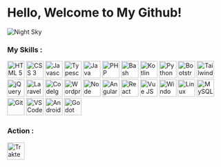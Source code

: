 <h1>Hello, Welcome to My Github!</h1>

<img src="https://source.unsplash.com/1366x384?night-sky" alt="Night Sky">

<h3>My Skills :</h3>

<div id="skills">
    <img src="https://cdn.jsdelivr.net/gh/devicons/devicon/icons/html5/html5-original.svg" alt="HTML 5" height="40">
    <img src="https://cdn.jsdelivr.net/gh/devicons/devicon/icons/css3/css3-original.svg" alt="CSS 3" height="40">
    <img src="https://cdn.jsdelivr.net/gh/devicons/devicon/icons/javascript/javascript-original.svg" alt="Javascript" height="40">
    <img src="https://cdn.jsdelivr.net/gh/devicons/devicon/icons/typescript/typescript-original.svg" alt="Typescript" height="40">
    <img src="https://cdn.jsdelivr.net/gh/devicons/devicon/icons/java/java-original.svg" alt="Java" height="40">
    <img src="https://cdn.jsdelivr.net/gh/devicons/devicon/icons/php/php-original.svg" alt="PHP" height="40">
    <img src="https://cdn.jsdelivr.net/gh/devicons/devicon/icons/bash/bash-original.svg" alt="Bash" height="40">
    <img src="https://cdn.jsdelivr.net/gh/devicons/devicon/icons/kotlin/kotlin-original.svg" alt="Kotlin" height="40">
    <img src="https://cdn.jsdelivr.net/gh/devicons/devicon/icons/python/python-original.svg" alt="Python" height="40">
    <img src="https://cdn.jsdelivr.net/gh/devicons/devicon/icons/bootstrap/bootstrap-original.svg" alt="Bootstrap" height="40">
    <img src="https://cdn.jsdelivr.net/gh/devicons/devicon/icons/tailwindcss/tailwindcss-plain.svg" alt="Tailwind CSS" height="40">
    <img src="https://cdn.jsdelivr.net/gh/devicons/devicon/icons/jquery/jquery-original.svg" alt="jQuery" height="40">
    <img src="https://cdn.jsdelivr.net/gh/devicons/devicon/icons/laravel/laravel-plain.svg" alt="Laravel" height="40">
    <img src="https://cdn.jsdelivr.net/gh/devicons/devicon/icons/codeigniter/codeigniter-plain.svg" alt="CodeIgniter" height="40">
    <img src="https://cdn.jsdelivr.net/gh/devicons/devicon/icons/wordpress/wordpress-plain.svg" alt="Wordpress" height="40">
    <img src="https://cdn.jsdelivr.net/gh/devicons/devicon/icons/nodejs/nodejs-original.svg" alt="Node JS" height="40">
    <img src="https://cdn.jsdelivr.net/gh/devicons/devicon/icons/angularjs/angularjs-original.svg" alt="Angular JS" height="40">
    <img src="https://cdn.jsdelivr.net/gh/devicons/devicon/icons/react/react-original.svg" alt="React" height="40">
    <img src="https://cdn.jsdelivr.net/gh/devicons/devicon/icons/vuejs/vuejs-original.svg" alt="Vue JS" height="40">
    <img src="https://cdn.jsdelivr.net/gh/devicons/devicon/icons/windows8/windows8-original.svg" alt="Windows 8" height="40">
    <img src="https://cdn.jsdelivr.net/gh/devicons/devicon/icons/linux/linux-original.svg" alt="Linux" height="40">
    <img src="https://cdn.jsdelivr.net/gh/devicons/devicon/icons/mysql/mysql-original.svg" alt="MySQL" height="40">
    <img src="https://cdn.jsdelivr.net/gh/devicons/devicon/icons/git/git-original.svg" alt="Git" height="40">
    <img src="https://cdn.jsdelivr.net/gh/devicons/devicon/icons/vscode/vscode-original.svg" alt="VS Code" height="40">
    <img src="https://cdn.jsdelivr.net/gh/devicons/devicon/icons/androidstudio/androidstudio-original.svg" alt="Android Studio" height="40">
    <img src="https://cdn.jsdelivr.net/gh/devicons/devicon/icons/godot/godot-original.svg" alt="Godot" height="40">
</div>

<h3>Action :</h3>
<a href="https://trakteer.id/izardaffa" target="_blank"><img id="wse-buttons-preview" src="https://cdn.trakteer.id/images/embed/trbtn-red-2.png" height="40" style="border:0px;height:40px;" alt="Trakteer Saya"></a>